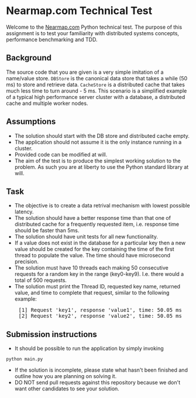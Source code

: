# Nearmap.com Technical Test
Welcome to the [Nearmap.com](nearmap.com) Python technical test. The purpose of this assignment is to test your familiarity with distributed systems concepts, performance benchmarking and TDD.

## Background
The source code that you are given is a very simple imitation of a name/value store. `DBStore` is the canonical data store that takes a while (50 ms) to store and retrieve data. `CacheStore` is a distributed cache that takes much less time to turn around - 5 ms. This scenario is a simplified example of a typical high performance server cluster with a database, a distributed cache and multiple worker nodes.

## Assumptions
* The solution should start with the DB store and distributed cache empty.
* The application should not assume it is the only instance running in a cluster.
* Provided code can be modified at will.
* The aim of the test is to produce the simplest working solution to the problem. As such you are at liberty to use the Python standard library at will.

## Task
* The objective is to create a data retrival mechanism with lowest possible latency.
* The solution should have a better response time than that one of distributed cache for a frequently requested item, i.e. response time should be faster than 5ms.
* The solution should have unit tests for all new functionality.
* If a value does not exist in the database for a particular key then a new value should be created for the key containing the time of the first thread to populate the value. The time should have microsecond precision.
* The solution must have 10 threads each making 50 consecutive requests for a random key in the range (key0-key9). I.e. there would a total of 500 requests.
* The solution must print the Thread ID, requested key name, returned value, and time to complete that request, similar to the following example:
<pre>
    [1] Request 'key1', response 'value1', time: 50.05 ms
    [2] Request 'key2', response 'value2', time: 50.05 ms
</pre>

## Submission instructions
* It should be possible to run the application by simply invoking
```
python main.py
```
* If the solution is incomplete, please state what hasn't been finished and outline how you are planning on solving it.
* DO NOT send pull requests against this repository because we don't want other candidates to see your solution.

